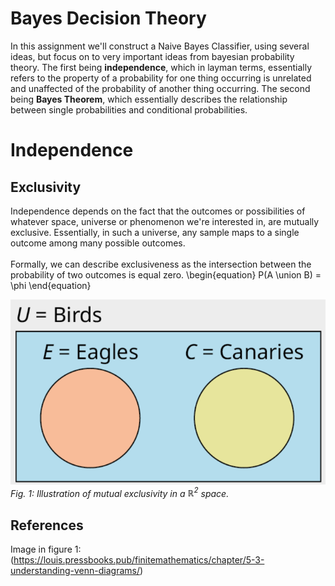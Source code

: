 # Bayes Decision Theory

In this assignment we'll construct a Naive Bayes Classifier, using several ideas, but focus on to very important ideas from bayesian probability theory.
The first being **independence**, which in layman terms, essentially refers to the property of a probability for 
one thing occurring is unrelated and unaffected of the probability of another thing occurring. The second being **Bayes Theorem**,
which essentially describes the relationship between single probabilities and conditional probabilities. 

# Independence
## Exclusivity
Independence depends on the fact that the outcomes or possibilities of whatever space, universe or phenomenon we're interested in, are mutually exclusive. 
Essentially, in such a universe, any sample maps to a single outcome among many possible outcomes.
<br><br>
Formally, we can describe exclusiveness as the intersection between the probability of two outcomes is equal zero.
\begin{equation}
P(A \union B) = \phi
\end{equation}

![img.png](images/img.png)
*Fig. 1: Illustration of mutual exclusivity in a $\mathbb{R}^2$ space.*

## References 
Image in figure 1: (https://louis.pressbooks.pub/finitemathematics/chapter/5-3-understanding-venn-diagrams/)